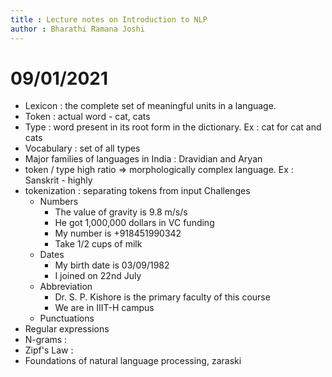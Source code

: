 ```yaml
---
title : Lecture notes on Introduction to NLP
author : Bharathi Ramana Joshi
---
```


# 09/01/2021

- Lexicon : the complete set of meaningful units in a language.
- Token : actual word - cat, cats
- Type : word present in its root form in the dictionary. Ex : cat for cat and
    cats
- Vocabulary : set of all types
- Major families of languages in India : Dravidian and Aryan
- token / type high ratio => morphologically complex language. Ex : Sanskrit -
    highly
- tokenization : separating tokens from input
    Challenges
    * Numbers
        + The value of gravity is 9.8 m/s/s
        + He got 1,000,000 dollars in VC funding
        + My number is +918451990342
        + Take 1/2 cups of milk
    * Dates
        + My birth date is 03/09/1982
        + I joined on 22nd July
    * Abbreviation
        + Dr. S. P. Kishore is the primary faculty of this course
        + We are in IIIT-H campus
    * Punctuations
- Regular expressions
- N-grams : 
- Zipf's Law : 
- Foundations of natural language processing, zaraski
